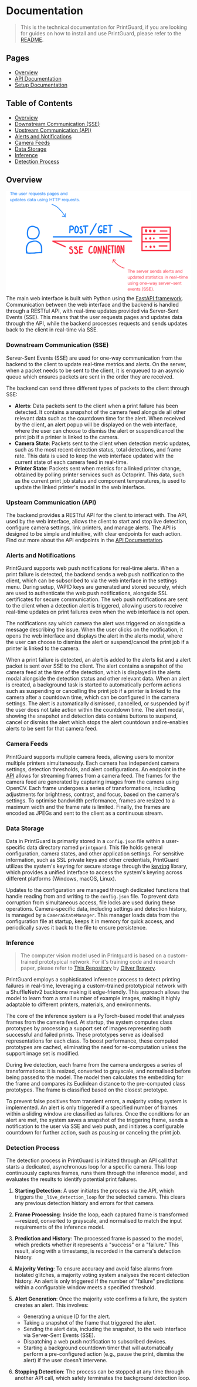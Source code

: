 # Documentation
> This is the technical documentation for PrintGuard, if you are looking for guides on how to install and use PrintGuard, please refer to the [README](../README.md).

## Pages
- [Overview](overview.md)
- [API Documentation](api.md)
- [Setup Documentation](setup.md)

## Table of Contents
- [Overview](#overview)
- [Downstream Communication (SSE)](#downstream-communication-sse)
- [Upstream Communication (API)](#upsteam-communication-api)
- [Alerts and Notifications](#alerts-and-notifications)
- [Camera Feeds](#camera-feeds)
- [Data Storage](#data-storage)
- [Inference](#inference)
- [Detection Process](#detection-process)

## Overview
![Data Communication Overview](media/images/data-communication-diagram.png)
The main web interface is built with Python using the [FastAPI framework](https://fastapi.tiangolo.com). Communication between the web interface and the backend is handled through a RESTful API, with real-time updates provided via Server-Sent Events (SSE). This means that the user requests pages and updates data through the API, while the backend processes requests and sends updates back to the client in real-time via SSE. 

### Downstream Communication (SSE)
Server-Sent Events (SSE) are used for one-way communication from the backend to the client to update real-time metrics and alerts. On the server, when a packet needs to be sent to the client, it is enqueued to an asyncio queue which ensures packets are sent in the order they are received.

The backend can send three different types of packets to the client through SSE:
- **Alerts**: Data packets sent to the client when a print failure has been detected. It contains a snapshot of the camera feed alongside all other relevant data such as the countdown time for the alert. When received by the client, an alert popup will be displayed on the web interface, where the user can choose to dismiss the alert or suspend/cancel the print job if a printer is linked to the camera.
- **Camera State**: Packets sent to the client when detection metric updates, such as the most recent detection status, total detections, and frame rate. This data is used to keep the web interface updated with the current state of each camera feed in real-time.
- **Printer State**: Packets sent when metrics for a linked printer change, obtained by polling printer services such as Octoprint. This data, such as the current print job status and component temperatures, is used to update the linked printer's modal in the web interface.

### Upsteam Communication (API)
The backend provides a RESTful API for the client to interact with. The API, used by the web interface, allows the client to start and stop live detection, configure camera settings, link printers, and manage alerts. The API is designed to be simple and intuitive, with clear endpoints for each action. Find out more about the API endpoints in the [API Documentation](api.md).

### Alerts and Notifications
PrintGuard supports web push notifications for real-time alerts. When a print failure is detected, the backend sends a web push notification to the client, which can be subscribed to via the web interface in the settings menu. During setup, VAPID keys are generated and stored securely, which are used to authenticate the web push notifications, alongside SSL certificates for secure communication. The web push notifications are sent to the client when a detection alert is triggered, allowing users to receive real-time updates on print failures even when the web interface is not open. 

The notifications say which camera the alert was triggered on alongside a message describing the issue. When the user clicks on the notification, it opens the web interface and displays the alert in the alerts modal, where the user can choose to dismiss the alert or suspend/cancel the print job if a printer is linked to the camera.

When a print failure is detected, an alert is added to the alerts list and a alert packet is sent over SSE to the client. The alert contains a snapshot of the camera feed at the time of the detection, which is displayed in the alerts modal alongside the detection status and other relevant data. When an alert is created, a background task is started to automatically perform actions such as suspending or cancelling the print job if a printer is linked to the camera after a countdown time, which can be configured in the camera settings. The alert is automatically dismissed, cancelled, or suspended by if the user does not take action within the countdown time. The alert modal, showing the snapshot and detection data contains buttons to suspend, cancel or dismiss the alert which stops the alert countdown and re-enables alerts to be sent for that camera feed.

### Camera Feeds
PrintGuard supports multiple camera feeds, allowing users to monitor multiple printers simultaneously. Each camera has independent camera settings, detection thresholds, and alert configurations. An endpoint in the [API](api.md#get-camerafeedcamera_index) allows for streaming frames from a camera feed. The frames for the camera feed are generated by capturing images from the camera using OpenCV. Each frame undergoes a series of transformations, including adjustments for brightness, contrast, and focus, based on the camera's settings. To optimise bandwidth performance, frames are resized to a maximum width and the frame rate is limited. Finally, the frames are encoded as JPEGs and sent to the client as a continuous stream.

### Data Storage
Data in PrintGuard is primarily stored in a `config.json` file within a user-specific data directory named `printguard`. This file holds general configuration, camera states, and other application settings. For sensitive information, such as SSL private keys and other credentials, PrintGuard utilizes the system's keyring for secure storage through the [keyring](https://pypi.org/project/keyring/) library, which provides a unified interface to access the system's keyring across different platforms (Windows, macOS, Linux).

Updates to the configuration are managed through dedicated functions that handle reading from and writing to the `config.json` file. To prevent data corruption from simultaneous access, file locks are used during these operations. Camera-specific data, including settings and detection history, is managed by a `CameraStateManager`. This manager loads data from the configuration file at startup, keeps it in memory for quick access, and periodically saves it back to the file to ensure persistence.

### Inference
> The computer vision model used in Printguard is based on a custom-trained prototypical network. For it's training code and research paper, please refer to [This Repository](https://github.com/oliverbravery/Edge-FDM-Fault-Detection) by [Oliver Bravery](https://github.com/oliverbravery).

PrintGuard employs a sophisticated inference process to detect printing failures in real-time, leveraging a custom-trained prototypical network with a ShuffleNetv2 backbone making it edge-friendly. This approach allows the model to learn from a small number of example images, making it highly adaptable to different printers, materials, and environments.

The core of the inference system is a PyTorch-based model that analyses frames from the camera feed. At startup, the system computes class prototypes by processing a support set of images representing both successful and failed prints. These prototypes serve as idealised representations for each class. To boost performance, these computed prototypes are cached, eliminating the need for re-computation unless the support image set is modified.

During live detection, each frame from the camera undergoes a series of transformations: it is resized, converted to grayscale, and normalised before being passed to the model. The model then calculates the embedding for the frame and compares its Euclidean distance to the pre-computed class prototypes. The frame is classified based on the closest prototype.

To prevent false positives from transient errors, a majority voting system is implemented. An alert is only triggered if a specified number of frames within a sliding window are classified as failures. Once the conditions for an alert are met, the system saves a snapshot of the triggering frame, sends a notification to the user via SSE and web push, and initiates a configurable countdown for further action, such as pausing or canceling the print job. 

### Detection Process
The detection process in PrintGuard is initiated through an API call that starts a dedicated, asynchronous loop for a specific camera. This loop continuously captures frames, runs them through the inference model, and evaluates the results to identify potential print failures.

1.  **Starting Detection**: A user initiates the process via the API, which triggers the `_live_detection_loop` for the selected camera. This clears any previous detection history and errors for that camera.

2.  **Frame Processing**: Inside the loop, each captured frame is transformed—resized, converted to grayscale, and normalised to match the input requirements of the inference model.

3.  **Prediction and History**: The processed frame is passed to the model, which predicts whether it represents a "success" or a "failure." This result, along with a timestamp, is recorded in the camera's detection history.

4.  **Majority Voting**: To ensure accuracy and avoid false alarms from isolated glitches, a majority voting system analyses the recent detection history. An alert is only triggered if the number of "failure" predictions within a configurable window meets a specified threshold.

5.  **Alert Generation**: Once the majority vote confirms a failure, the system creates an alert. This involves:
    *   Generating a unique ID for the alert.
    *   Taking a snapshot of the frame that triggered the alert.
    *   Sending the alert data, including the snapshot, to the web interface via Server-Sent Events (SSE).
    *   Dispatching a web push notification to subscribed devices.
    *   Starting a background countdown timer that will automatically perform a pre-configured action (e.g., pause the print, dismiss the alert) if the user doesn't intervene.

6.  **Stopping Detection**: The process can be stopped at any time through another API call, which safely terminates the background detection loop.
